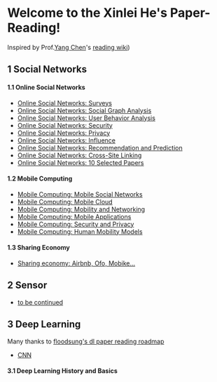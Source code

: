 # Welcome to the Xinlei He's Paper-Reading! 

Inspired by Prof.[Yang Chen](http://chenyang03.wordpress.com)'s [reading wiki](https://github.com/chenyang03/Reading/wiki))
## 1 Social Networks
#### 1.1 Online Social Networks
- [Online Social Networks: Surveys](https://github.com/willingnesshxl/Paper-Reading/wiki/OSN-Social-Survey)
- [Online Social Networks: Social Graph Analysis](https://github.com/willingnesshxl/Paper-Reading/wiki/OSN-Social-Graph)
- [Online Social Networks: User Behavior Analysis](https://github.com/willingnesshxl/Paper-Reading/wiki/OSN-User-Behavior)
- [Online Social Networks: Security](https://github.com/willingnesshxl/Paper-Reading/wiki/OSN-Security)
- [Online Social Networks: Privacy](https://github.com/willingnesshxl/Paper-Reading/wiki/OSN-Privacy)
- [Online Social Networks: Influence](https://github.com/willingnesshxl/Paper-Reading/wiki/OSN-Incluence)
- [Online Social Networks: Recommendation and Prediction](https://github.com/willingnesshxl/Paper-Reading/wiki/OSN-Recommendation)
- [Online Social Networks: Cross-Site Linking](https://github.com/willingnesshxl/Paper-Reading/wiki/OSN-Cross-Site)
- [Online Social Networks: 10 Selected Papers](https://github.com/willingnesshxl/Paper-Reading/wiki/OSN-Selected)

#### 1.2 Mobile Computing
- [Mobile Computing: Mobile Social Networks](https://github.com/willingnesshxl/Paper-Reading/wiki/MC-MSN)
- [Mobile Computing: Mobile Cloud](https://github.com/willingnesshxl/Paper-Reading/wiki/MC-Mobile-Cloud)
- [Mobile Computing: Mobility and Networking](https://github.com/willingnesshxl/Paper-Reading/wiki/MC-Mobility-and_Networking)
- [Mobile Computing: Mobile Applications](https://github.com/willingnesshxl/Paper-Reading/wiki/MC-Mobile-Application)
- [Mobile Computing: Security and Privacy](https://github.com/willingnesshxl/Paper-Reading/wiki/MC-Security-And-Privacy)
- [Mobile Computing: Human Mobility Models](https://github.com/willingnesshxl/Paper-Reading/wiki/MC-Human-Mobility-Models)
#### 1.3 Sharing Economy
- [Sharing economy: Airbnb, Ofo, Mobike...](https://github.com/willingnesshxl/Paper-Reading/wiki/MC-Sharing-Economy)

## 2 Sensor
- [to be continued](https://github.com/willingnesshxl/Paper-Reading/wiki/)

## 3 Deep Learning
Many thanks to [floodsung's dl paper reading roadmap](https://github.com/floodsung/Deep-Learning-Papers-Reading-Roadmap)

- [CNN](https://github.com/willingnesshxl/Paper-Reading/wiki/CNN)


#### 3.1 Deep Learning History and Basics

